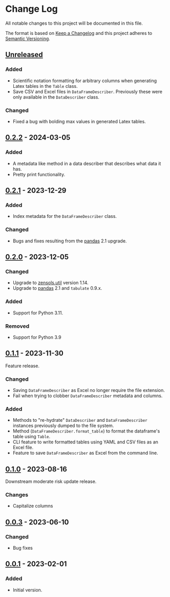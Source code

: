 # Change Log
All notable changes to this project will be documented in this file.

The format is based on [Keep a Changelog](http://keepachangelog.com/)
and this project adheres to [Semantic Versioning](http://semver.org/).


## [Unreleased]


### Added
- Scientific notation formatting for arbitrary columns when generating Latex
  tables in the `Table` class.
- Save CSV and Excel files in `DataFrameDescriber`.   Previously these were
  only available in the `DataDescriber` class.

### Changed
- Fixed a bug with bolding max values in generated Latex tables.


## [0.2.2] - 2024-03-05
### Added
- A metadata like method in a data describer that describes what data it has.
- Pretty print functionality.


## [0.2.1] - 2023-12-29
### Added
- Index metadata for the `DataFrameDescriber` class.

### Changed
- Bugs and fixes resulting from the [pandas] 2.1 upgrade.


## [0.2.0] - 2023-12-05
### Changed
- Upgrade to [zensols.util] version 1.14.
- Upgrade to [pandas] 2.1 and `tabulate` 0.9.x.

### Added
- Support for Python 3.11.

### Removed
- Support for Python 3.9


## [0.1.1] - 2023-11-30
Feature release.

### Changed
- Saving `DataFrameDescriber` as Excel no longer require the file extension.
- Fail when trying to clobber `DataFrameDescriber` metadata and columns.

### Added
- Methods to "re-hydrate" `DataDescriber` and `DataFrameDescriber` instances
  previously dumped to the file system.
- Method (`DataFrameDescriber.format_table`) to format the dataframe's table
  using `Table`.
- CLI feature to write formatted tables using YAML and CSV files as an Excel
  file.
- Feature to save `DataFrameDescriber` as Excel from the command line.


## [0.1.0] - 2023-08-16
Downstream moderate risk update release.

### Changes
- Capitalize columns


## [0.0.3] - 2023-06-10
### Changed
- Bug fixes


## [0.0.1] - 2023-02-01
### Added
- Initial version.


<!-- links -->
[Unreleased]: https://github.com/plandes/datdesc/compare/v0.2.2...HEAD
[0.2.2]: https://github.com/plandes/datdesc/compare/v0.2.1...v0.2.2
[0.2.1]: https://github.com/plandes/datdesc/compare/v0.2.0...v0.2.1
[0.2.0]: https://github.com/plandes/datdesc/compare/v0.1.1...v0.2.0
[0.1.1]: https://github.com/plandes/datdesc/compare/v0.1.0...v0.1.1
[0.1.0]: https://github.com/plandes/datdesc/compare/v0.0.3...v0.1.0
[0.0.3]: https://github.com/plandes/datdesc/compare/v0.0.2...v0.0.3
[0.0.2]: https://github.com/plandes/datdesc/compare/v0.0.1...v0.0.2
[0.0.1]: https://github.com/plandes/datdesc/compare/v0.0.0...v0.0.1

[zensols.util]: https://github.com/plandes/util
[pandas]: https://pandas.pydata.org
